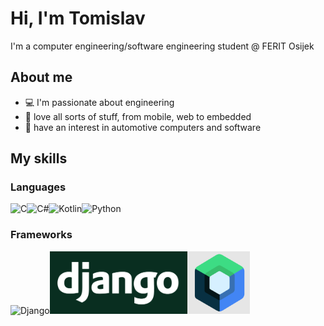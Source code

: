 # Hi, I'm Tomislav

I'm a computer engineering/software engineering student @ FERIT Osijek

## About me
- 💻 I'm passionate about engineering
- 🚀 love all sorts of stuff, from mobile, web to embedded
- 🚗 have an interest in automotive computers and software

## My skills

### Languages
<img src="https://katomelon.github.io/kawaii-dev-logos-website/assets/img39-BgbmC-UV.png" alt="C" width="200"><img src="https://katomelon.github.io/kawaii-dev-logos-website/assets/img40-u-EGZAcB.png" alt="C#" width="200"><img src="https://katomelon.github.io/kawaii-dev-logos-website/assets/img68-DJAFhwVZ.png" alt="Kotlin" width="200"><img src="https://katomelon.github.io/kawaii-dev-logos-website/assets/img76-BDWyC6Fm.png" alt="Python" width="200">
<!-- - C - C# - Kotlin - Python - -->

### Frameworks
<img src="https://raw.githubusercontent.com/dotnet/brand/main/logo/dotnet-logo.jpg" alt="Django" height="100"><img src="logos/django-logo-negative.png" alt="Django" height="100"><img src="https://raw.githubusercontent.com/github/explore/ae48d1ca3274c0c3a90f872e605eaef069a16771/topics/jetpack-compose/jetpack-compose.png" alt="Django" height="100">
